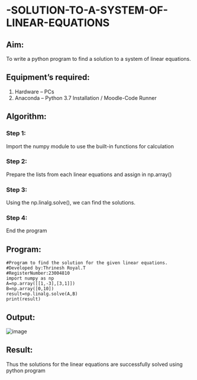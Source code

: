 # -SOLUTION-TO-A-SYSTEM-OF-LINEAR-EQUATIONS
## Aim:
To write a python program to find a solution to a system of linear equations.
## Equipment’s required:
1. 	Hardware – PCs
2. 	Anaconda – Python 3.7 Installation / Moodle-Code Runner
## Algorithm:
### Step 1: 
Import the numpy module to use the built-in functions for calculation
### Step 2: 
Prepare the lists from each linear equations and assign in np.array()
### Step 3: 
Using the np.linalg.solve(), we can find the solutions.
### Step 4: 
End the program
## Program:
```
#Program to find the solution for the given linear equations.
#Developed by:Thrinesh Royal.T 
#RegisterNumber:23004810
import numpy as np
A=np.array([[1,-3],[3,1]])
B=np.array([0,10])
result=np.linalg.solve(A,B)
print(result)
```
## Output:
![image](https://github.com/Thrineshroyal/-SOLUTION-TO-A-SYSTEM-OF-LINEAR-EQUATIONS/assets/145741928/aa8422f3-f896-49ab-8885-645cb0a098d4)

## Result: 
Thus the solutions for the linear equations are successfully solved using python program

